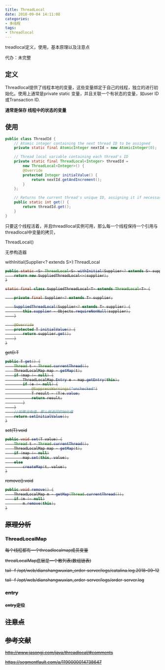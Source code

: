 ```yaml
---
title: ThreadLocal
date: 2018-09-04 14:11:08
categories:
- 多线程
tags:
- threadlocal
---
```


treadlocal定义，使用，基本原理以及注意点

代办：未完整

<!--more-->

## 定义

Threadlocal提供了线程本地的变量，这些变量绑定于自己的线程，独立的进行初始化。使用上通常是private static 变量，并且关联一个有状态的变量，如user ID 或Transaction ID.

**通常是保存 线程中的状态的变量**

## 使用

```java
public class ThreadId {
    // Atomic integer containing the next thread ID to be assigned
    private static final AtomicInteger nextId = new AtomicInteger(0);

    // Thread local variable containing each thread's ID
    private static final ThreadLocal<Integer> threadId =
        new ThreadLocal<Integer>() {
        @Override 
        protected Integer initialValue() {
            return nextId.getAndIncrement();
        }
    };

    // Returns the current thread's unique ID, assigning it if necessary
    public static int get() {
        return threadId.get();
    }
}
```

只要这个线程活着，并且threadllocal实例可用，那么每一个线程保持一个引用与threadlocal中变量的拷贝，

ThreadLocal()

无参构造器

withInitial(Supplier<? extends S>):ThreadLocal<S>

```java
public static <S> ThreadLocal<S> withInitial(Supplier<? extends S> supplier) {
    return new SuppliedThreadLocal<>(supplier);
}

static final class SuppliedThreadLocal<T> extends ThreadLocal<T> {

    private final Supplier<? extends T> supplier;

    SuppliedThreadLocal(Supplier<? extends T> supplier) {
        this.supplier = Objects.requireNonNull(supplier);
    }

    @Override
    protected T initialValue() {
        return supplier.get();
    }
}
```

get():T

```java
public T get() {
    Thread t = Thread.currentThread();
    ThreadLocalMap map = getMap(t);
    if (map != null) {
        ThreadLocalMap.Entry e = map.getEntry(this);
        if (e != null) {
            @SuppressWarnings("unchecked")
            T result = (T)e.value;
            return result;
        }
    }
    //如果没有值，那么就返回初始化值
    return setInitialValue();
}
```

set(T):void

```java
public void set(T value) {
    Thread t = Thread.currentThread();
    ThreadLocalMap map = getMap(t);
    if (map != null)
        map.set(this, value);
    else
        createMap(t, value);
}
```

remove():void

```java
public void remove() {
    ThreadLocalMap m = getMap(Thread.currentThread());
    if (m != null)
        m.remove(this);
}
```

## 原理分析

### ThreadLocalMap 

每个线程都有一个threadlocalmap成员变量

threalLocalMap底层是一个散列表(数组链表)

tail -f /opt/web/dianshangwuxian_order-server/logs/catalina.log.2018-09-12

tail -f /opt/web/dianshangwuxian_order-server/logs/order-server.log

### entry

#### entry定位

## 注意点

## 参考文献

http://www.jasongj.com/java/threadlocal/#comments

https://segmentfault.com/a/1190000014738647